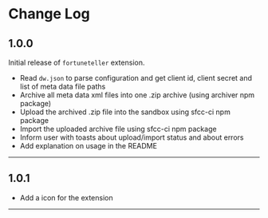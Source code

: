 # Change Log

## 1.0.0

Initial release of `fortuneteller` extension.
* Read `dw.json` to parse configuration and get client id, client secret and list of meta data file paths
* Archive all meta data xml files into one .zip archive (using archiver npm package)
* Upload the archived .zip file into the sandbox using sfcc-ci npm package
* Import the uploaded archive file using sfcc-ci npm package
* Inform user with toasts about upload/import status and about errors
* Add explanation on usage in the README
-----------------------------------------------------------------------------------------------------------
## 1.0.1

* Add a icon for the extension
-----------------------------------------------------------------------------------------------------------
